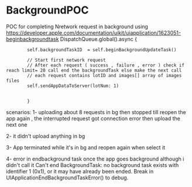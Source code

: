 # BackgroundPOC
 POC for completing Nretwork request in background using https://developer.apple.com/documentation/uikit/uiapplication/1623051-beginbackgroundtask
DispatchQueue.global().async {

            self.backgroundTaskID  = self.beginBackgroundUpdateTask()
             
            // Start first network request
            // After each request ( success , failure , error ) check if reach limit= 20 call end the backgroundTask else make the next call
            // each request contains lotID and images[] array of images files 
            self.sendAppDataToServer(lotNum: 1)
            
             
            }



scenarios: 
1- uploading about 8 requests in bg then stopped till reopen the app again , the interrupted request got connection error then upload the next one 

2- it didn't upload anything in bg

3- App terminated while it's in bg and reopen again when select it 

4- error in endbackground task once the app goes background although i didn't call it 
Can't end BackgroundTask: no background task exists with identifier 1 (0x1), or it may have already been ended. Break in UIApplicationEndBackgroundTaskError() to debug.
